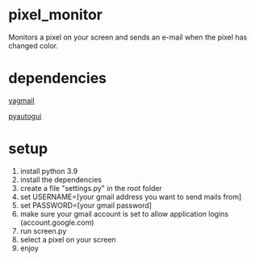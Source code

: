 # pixel_monitor
Monitors a pixel on your screen and sends an e-mail when the pixel has changed color.

# dependencies
[yagmail](https://pypi.org/project/yagmail/)

[pyautogui](https://pyautogui.readthedocs.io/en/latest)

# setup
1. install python 3.9
2. install the dependencies
3. create a file "settings.py" in the root folder
4. set USERNAME=[your gmail address you want to send mails from]
5. set PASSWORD=[your gmail password]
6. make sure your gmail account is set to allow application logins (account.google.com)  
7. run screen.py
8. select a pixel on your screen
9. enjoy


